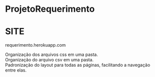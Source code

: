 # ProjetoRequerimento

# SITE
requerimento.herokuapp.com

Organização dos arquivos css em uma pasta.<br>
Organização do arquivo csv em uma pasta.<br>
Padronização do layout para todas as páginas, facilitando a navegação entre elas.

